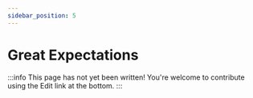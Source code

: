 ```yaml
---
sidebar_position: 5
---
```


# Great Expectations

:::info
This page has not yet been written! You're welcome to contribute using the Edit link at the bottom.
:::
